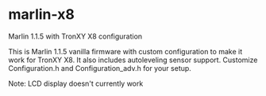 # marlin-x8
Marlin 1.1.5 with TronXY X8 configuration 

This is Marlin 1.1.5 vanilla firmware with custom configuration to make it work for TronXY X8. It also includes autoleveling sensor support.
Customize Configuration.h and Configuration_adv.h for your setup.

Note:
LCD display doesn't currently work
